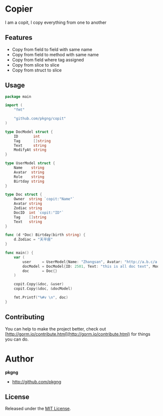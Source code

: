 # Copier

  I am a copit, I copy everything from one to another


## Features

* Copy from field to field with same name
* Copy from field to method with same name
* Copy from field where tag assigned
* Copy from slice to slice
* Copy from struct to slice

## Usage

```go
package main

import (
	"fmt"

	"github.com/pkgng/copit"
)

type DocModel struct {
	ID       int
	Tag      []string
	Text     string
	ModifyAt string
}

type UserModel struct {
	Name    string
	Avatar  string
	Role    string
	Birtday string
}

type Doc struct {
	Owner  string `copit:"Name"`
	Avatar string
	Zodiac string
	DocID  int `copit:"ID"`
	Tag    []string
	Text   string
}

func (d *Doc) Birtday(birth string) {
	d.Zodiac = "天平座"
}

func main() {
	var (
		user     = UserModel{Name: "Zhangsan", Avatar: "http://a.b.c/a.png", Role: "Admin", Birtday: "2001-10-11"}
		docModel = DocModel{ID: 2501, Text: "this is all doc text", ModifyAt: "2020-1-12", Tag: []string{"a", "b", "c"}}
		doc      = Doc{}
	)

	copit.Copy(&doc, &user)
	copit.Copy(&doc, &docModel)

	fmt.Printf("%#v \n", doc)
}
```

## Contributing

You can help to make the project better, check out [http://gorm.io/contribute.html](http://gorm.io/contribute.html) for things you can do.

# Author

**pkgng**

* <http://github.com/pkgng>


## License

Released under the [MIT License](https://github.com/pkgng/copit/blob/master/License).
